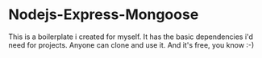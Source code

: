 # Nodejs-Express-Mongoose
This is a boilerplate i created for myself. It has the basic dependencies i'd need for projects. Anyone can clone and use it. And it's free, you know :-)